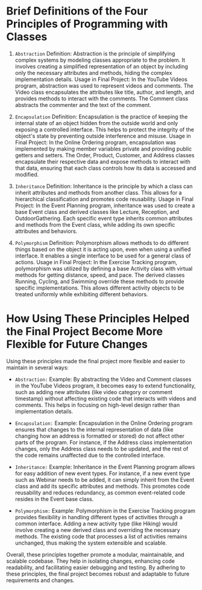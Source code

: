 # Brief Definitions of the Four Principles of Programming with Classes
1. `Abstraction`
Definition: Abstraction is the principle of simplifying complex systems by modeling classes appropriate to the problem. It involves creating a simplified representation of an object by including only the necessary attributes and methods, hiding the complex implementation details.
Usage in Final Project: In the YouTube Videos program, abstraction was used to represent videos and comments. The Video class encapsulates the attributes like title, author, and length, and provides methods to interact with the comments. The Comment class abstracts the commenter and the text of the comment.

2. `Encapsulation`
Definition: Encapsulation is the practice of keeping the internal state of an object hidden from the outside world and only exposing a controlled interface. This helps to protect the integrity of the object's state by preventing outside interference and misuse.
Usage in Final Project: In the Online Ordering program, encapsulation was implemented by making member variables private and providing public getters and setters. The Order, Product, Customer, and Address classes encapsulate their respective data and expose methods to interact with that data, ensuring that each class controls how its data is accessed and modified.

3. `Inheritance`
Definition: Inheritance is the principle by which a class can inherit attributes and methods from another class. This allows for a hierarchical classification and promotes code reusability.
Usage in Final Project: In the Event Planning program, inheritance was used to create a base Event class and derived classes like Lecture, Reception, and OutdoorGathering. Each specific event type inherits common attributes and methods from the Event class, while adding its own specific attributes and behaviors.

4. `Polymorphism`
Definition: Polymorphism allows methods to do different things based on the object it is acting upon, even when using a unified interface. It enables a single interface to be used for a general class of actions.
Usage in Final Project: In the Exercise Tracking program, polymorphism was utilized by defining a base Activity class with virtual methods for getting distance, speed, and pace. The derived classes Running, Cycling, and Swimming override these methods to provide specific implementations. This allows different activity objects to be treated uniformly while exhibiting different behaviors.

# How Using These Principles Helped the Final Project Become More Flexible for Future Changes
Using these principles made the final project more flexible and easier to maintain in several ways:

* `Abstraction:`
Example: By abstracting the Video and Comment classes in the YouTube Videos program, it becomes easy to extend functionality, such as adding new attributes (like video category or comment timestamp) without affecting existing code that interacts with videos and comments. This helps in focusing on high-level design rather than implementation details.

* `Encapsulation:`
Example: Encapsulation in the Online Ordering program ensures that changes to the internal representation of data (like changing how an address is formatted or stored) do not affect other parts of the program. For instance, if the Address class implementation changes, only the Address class needs to be updated, and the rest of the code remains unaffected due to the controlled interface.

* `Inheritance:`
Example: Inheritance in the Event Planning program allows for easy addition of new event types. For instance, if a new event type such as Webinar needs to be added, it can simply inherit from the Event class and add its specific attributes and methods. This promotes code reusability and reduces redundancy, as common event-related code resides in the Event base class.

* `Polymorphism:`
Example: Polymorphism in the Exercise Tracking program provides flexibility in handling different types of activities through a common interface. Adding a new activity type (like Hiking) would involve creating a new derived class and overriding the necessary methods. The existing code that processes a list of activities remains unchanged, thus making the system extensible and scalable.

Overall, these principles together promote a modular, maintainable, and scalable codebase. They help in isolating changes, enhancing code readability, and facilitating easier debugging and testing. By adhering to these principles, the final project becomes robust and adaptable to future requirements and changes.